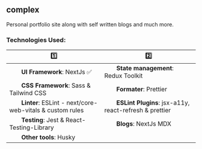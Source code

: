 ## complex

Personal portfolio site along with self written blogs and much more.

### Technologies Used:

| 1️⃣ | 2️⃣ |
--------------- | ------------ 
| &emsp;&emsp;**UI Framework**: NextJs ✅ | &emsp;&emsp;**State management**: Redux Toolkit |
| &emsp;&emsp;**CSS Framework**: Sass & Tailwind CSS       |  &emsp;&emsp;**Formater**: Prettier       |
| &emsp;&emsp;**Linter**: ESLint - next/core-web-vitals & custom rules  | &emsp;&emsp;**ESLint Plugins**: jsx-a11y, react-refresh & prettier |
| &emsp;&emsp;**Testing**: Jest & React-Testing-Library | &emsp;&emsp;**Blogs**: NextJs MDX |
| &emsp;&emsp;**Other tools**: Husky


